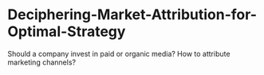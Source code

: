 # Deciphering-Market-Attribution-for-Optimal-Strategy
Should a company invest in paid or organic media? How to attribute marketing channels?
